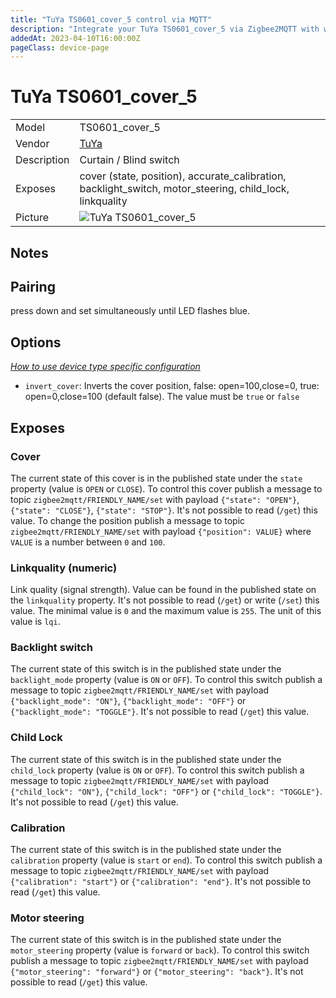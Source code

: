 ```yaml
---
title: "TuYa TS0601_cover_5 control via MQTT"
description: "Integrate your TuYa TS0601_cover_5 via Zigbee2MQTT with whatever smart home infrastructure you are using without the vendor's bridge or gateway."
addedAt: 2023-04-10T16:00:00Z
pageClass: device-page
---
```


<!-- !!!! -->
<!-- ATTENTION: This file is auto-generated through docgen! -->
<!-- You can only edit the "Notes"-Section between the two comment lines "Notes BEGIN" and "Notes END". -->
<!-- Do not use h1 or h2 heading within "## Notes"-Section. -->
<!-- !!!! -->

# TuYa TS0601_cover_5

|     |     |
|-----|-----|
| Model | TS0601_cover_5  |
| Vendor  | [TuYa](/supported-devices/#v=TuYa)  |
| Description | Curtain / Blind switch |
| Exposes | cover (state, position), accurate_calibration, backlight_switch, motor_steering, child_lock, linkquality |
| Picture | ![TuYa TS0601_cover_5](https://www.zigbee2mqtt.io/images/devices/TS0601_cover_5.jpg) |


<!-- Notes BEGIN: You can edit here. Add "## Notes" headline if not already present. -->
## Notes

## Pairing
press down and set simultaneously until LED flashes blue.
<!-- Notes END: Do not edit below this line -->


## Options
*[How to use device type specific configuration](../guide/configuration/devices-groups.md#specific-device-options)*

* `invert_cover`: Inverts the cover position, false: open=100,close=0, true: open=0,close=100 (default false). The value must be `true` or `false`


## Exposes

### Cover 
The current state of this cover is in the published state under the `state` property (value is `OPEN` or `CLOSE`).
To control this cover publish a message to topic `zigbee2mqtt/FRIENDLY_NAME/set` with payload `{"state": "OPEN"}`, `{"state": "CLOSE"}`, `{"state": "STOP"}`.
It's not possible to read (`/get`) this value.
To change the position publish a message to topic `zigbee2mqtt/FRIENDLY_NAME/set` with payload `{"position": VALUE}` where `VALUE` is a number between `0` and `100`.

### Linkquality (numeric)
Link quality (signal strength).
Value can be found in the published state on the `linkquality` property.
It's not possible to read (`/get`) or write (`/set`) this value.
The minimal value is `0` and the maximum value is `255`.
The unit of this value is `lqi`.

### Backlight switch
The current state of this switch is in the published state under the `backlight_mode` property (value is `ON` or `OFF`).
To control this switch publish a message to topic `zigbee2mqtt/FRIENDLY_NAME/set` with payload `{"backlight_mode": "ON"}`, `{"backlight_mode": "OFF"}` or `{"backlight_mode": "TOGGLE"}`.
It's not possible to read (`/get`) this value.

### Child Lock
The current state of this switch is in the published state under the `child_lock` property (value is `ON` or `OFF`).
To control this switch publish a message to topic `zigbee2mqtt/FRIENDLY_NAME/set` with payload `{"child_lock": "ON"}`, `{"child_lock": "OFF"}` or `{"child_lock": "TOGGLE"}`.
It's not possible to read (`/get`) this value.

### Calibration
The current state of this switch is in the published state under the `calibration` property (value is `start` or `end`).
To control this switch publish a message to topic `zigbee2mqtt/FRIENDLY_NAME/set` with payload `{"calibration": "start"}` or `{"calibration": "end"}`.
It's not possible to read (`/get`) this value.

### Motor steering
The current state of this switch is in the published state under the `motor_steering` property (value is `forward` or `back`).
To control this switch publish a message to topic `zigbee2mqtt/FRIENDLY_NAME/set` with payload `{"motor_steering": "forward"}` or `{"motor_steering": "back"}`.
It's not possible to read (`/get`) this value.

